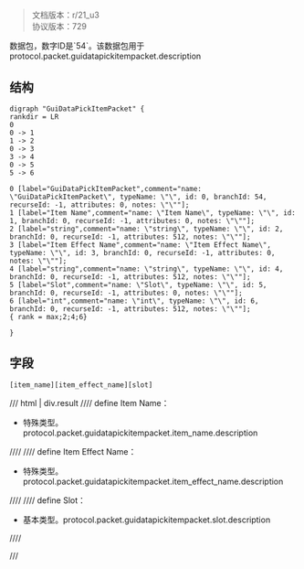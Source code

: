 # <!-- md:samp GuiDataPickItemPacket -->

> 文档版本：r/21_u3<br/>协议版本：729

<!-- md:samp GuiDataPickItemPacket -->数据包，数字ID是`54`。该数据包用于protocol.packet.guidatapickitempacket.description

## 结构

```viz
digraph "GuiDataPickItemPacket" {
rankdir = LR
0
0 -> 1
1 -> 2
0 -> 3
3 -> 4
0 -> 5
5 -> 6

0 [label="GuiDataPickItemPacket",comment="name: \"GuiDataPickItemPacket\", typeName: \"\", id: 0, branchId: 54, recurseId: -1, attributes: 0, notes: \"\""];
1 [label="Item Name",comment="name: \"Item Name\", typeName: \"\", id: 1, branchId: 0, recurseId: -1, attributes: 0, notes: \"\""];
2 [label="string",comment="name: \"string\", typeName: \"\", id: 2, branchId: 0, recurseId: -1, attributes: 512, notes: \"\""];
3 [label="Item Effect Name",comment="name: \"Item Effect Name\", typeName: \"\", id: 3, branchId: 0, recurseId: -1, attributes: 0, notes: \"\""];
4 [label="string",comment="name: \"string\", typeName: \"\", id: 4, branchId: 0, recurseId: -1, attributes: 512, notes: \"\""];
5 [label="Slot",comment="name: \"Slot\", typeName: \"\", id: 5, branchId: 0, recurseId: -1, attributes: 0, notes: \"\""];
6 [label="int",comment="name: \"int\", typeName: \"\", id: 6, branchId: 0, recurseId: -1, attributes: 512, notes: \"\""];
{ rank = max;2;4;6}

}

```

## 字段

```title='GuiDataPickItemPacket'
[item_name][item_effect_name][slot]
```

/// html | div.result
//// define
Item Name：[<!-- md:samp string -->](../types/string.md)

- 特殊类型。protocol.packet.guidatapickitempacket.item_name.description


////
//// define
Item Effect Name：[<!-- md:samp string -->](../types/string.md)

- 特殊类型。protocol.packet.guidatapickitempacket.item_effect_name.description


////
//// define
Slot：<!-- md:samp int -->

- 基本类型。protocol.packet.guidatapickitempacket.slot.description


////

///

